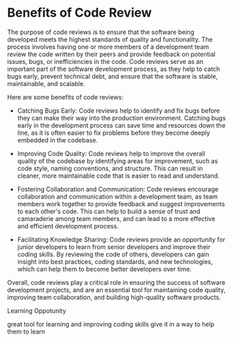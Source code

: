 # Benefits of Code Review

The purpose of code reviews is to ensure that the software being developed meets the highest standards of quality and functionality. The process involves having one or more members of a development team review the code written by their peers and provide feedback on potential issues, bugs, or inefficiencies in the code. Code reviews serve as an important part of the software development process, as they help to catch bugs early, prevent technical debt, and ensure that the software is stable, maintainable, and scalable.

Here are some benefits of code reviews:

- Catching Bugs Early: Code reviews help to identify and fix bugs before they can make their way into the production environment. Catching bugs early in the development process can save time and resources down the line, as it is often easier to fix problems before they become deeply embedded in the codebase.

- Improving Code Quality: Code reviews help to improve the overall quality of the codebase by identifying areas for improvement, such as code style, naming conventions, and structure. This can result in cleaner, more maintainable code that is easier to read and understand.

- Fostering Collaboration and Communication: Code reviews encourage collaboration and communication within a development team, as team members work together to provide feedback and suggest improvements to each other's code. This can help to build a sense of trust and camaraderie among team members, and can lead to a more effective and efficient development process.

- Facilitating Knowledge Sharing: Code reviews provide an opportunity for junior developers to learn from senior developers and improve their coding skills. By reviewing the code of others, developers can gain insight into best practices, coding standards, and new technologies, which can help them to become better developers over time.

Overall, code reviews play a critical role in ensuring the success of software development projects, and are an essential tool for maintaining code quality, improving team collaboration, and building high-quality software products.

Learning Oppotunity 

great tool for learning and improving coding skills
give it in a way to help them to learn 

